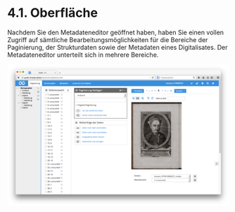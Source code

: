 # 4.1. Oberfläche

Nachdem Sie den Metadateneditor geöffnet haben, haben Sie einen vollen Zugriff auf sämtliche Bearbeitungsmöglichkeiten für die Bereiche der Paginierung, der Strukturdaten sowie der Metadaten eines Digitalisates. Der Metadateneditor unterteilt sich in mehrere Bereiche.

![Die verschiedenen Bereiche des Metadateneditors](../../../.gitbook/assets/37d.png)

